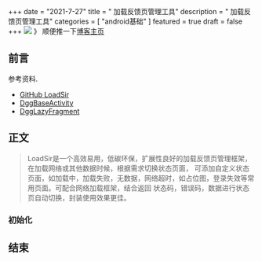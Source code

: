 +++
date = "2021-7-27"
title = " 加载反馈页管理工具"
description = " 加载反馈页管理工具"
categories = [
"android基础"
]
featured = true
draft = false
+++
![](https://gitee.com/lalalaxiaowifi/pictures/raw/master/image/%E6%97%A5%E5%B8%B8%E6%90%AC%E7%A0%96%E5%A4%B4.png)
》 顺便推一下[博客主页](http://lalalaxiaowifi.gitee.io/pictures/)
## 前言
参考资料.
* [GitHub LoadSir](https://github.com/KingJA/LoadSir)
* [DggBaseActivity]()
* [DggLazyFragment]()
## 正文
> LoadSir是一个高效易用，低碳环保，扩展性良好的加载反馈页管理框架，在加载网络或其他数据时候，根据需求切换状态页面， 可添加自定义状态页面，如加载中，加载失败，无数据，网络超时，如占位图，登录失效等常用页面。可配合网络加载框架，结合返回 状态码，错误码，数据进行状态页自动切换，封装使用效果更佳。
### 初始化

## 结束


